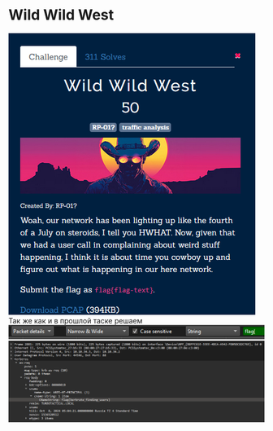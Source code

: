 # Wild Wild West
![img.png](task%2Fimg.png) \
Так же как и в прошлой таске решаем \
![img.png](img.png) \
![img_1.png](img_1.png)